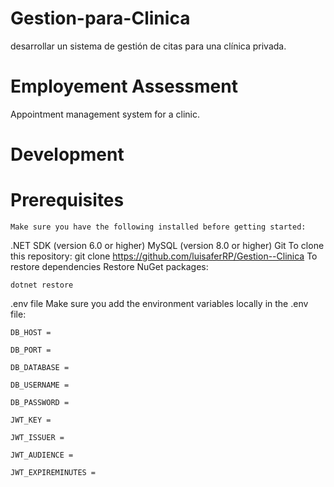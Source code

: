 # Gestion-para-Clinica
desarrollar un sistema de gestión de citas para una clínica privada.
# Employement Assessment
Appointment management system for a clinic.

# Development
# Prerequisites
    Make sure you have the following installed before getting started:

    
.NET SDK (version 6.0 or higher)
MySQL (version 8.0 or higher)
Git To clone this repository: git clone https://github.com/luisaferRP/Gestion--Clinica
To restore dependencies
    Restore NuGet packages:

    dotnet restore

.env file
Make sure you add the environment variables locally in the .env file:

    DB_HOST =

    DB_PORT =

    DB_DATABASE =

    DB_USERNAME =

    DB_PASSWORD =

    JWT_KEY =

    JWT_ISSUER =

    JWT_AUDIENCE =

    JWT_EXPIREMINUTES =
